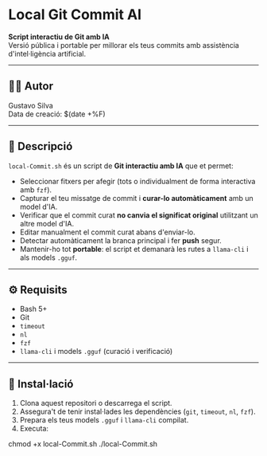 # Local Git Commit AI

**Script interactiu de Git amb IA**  
Versió pública i portable per millorar els teus commits amb assistència d'intel·ligència artificial.

---

## 🧑‍💻 Autor
Gustavo Silva  
Data de creació: $(date +%F)

---

## 📌 Descripció

`local-Commit.sh` és un script de **Git interactiu amb IA** que et permet:

- Seleccionar fitxers per afegir (tots o individualment de forma interactiva amb `fzf`).
- Capturar el teu missatge de commit i **curar-lo automàticament** amb un model d'IA.
- Verificar que el commit curat **no canvia el significat original** utilitzant un altre model d'IA.
- Editar manualment el commit curat abans d'enviar-lo.
- Detectar automàticament la branca principal i fer **push** segur.
- Mantenir-ho tot **portable**: el script et demanarà les rutes a `llama-cli` i als models `.gguf`.

---

## ⚙️ Requisits

- Bash 5+  
- Git  
- `timeout`  
- `nl`  
- `fzf`  
- `llama-cli` i models `.gguf` (curació i verificació)  

---

## 📂 Instal·lació

1. Clona aquest repositori o descarrega el script.
2. Assegura't de tenir instal·lades les dependències (`git`, `timeout`, `nl`, `fzf`).
3. Prepara els teus models `.gguf` i `llama-cli` compilat.
4. Executa:


chmod +x local-Commit.sh
./local-Commit.sh

</file>
